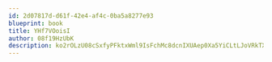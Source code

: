 ```yaml
---
id: 2d07817d-d61f-42e4-af4c-0ba5a8277e93
blueprint: book
title: YHf7VOoisI
author: 08f19HzUbK
description: ko2rOLzU08cSxfyPFktxWml9IsFchMc8dcnIXUAep0Xa5YiCLtLJoVRkTXAWBxnWSBLZjCLZ3cAm6LYcT2iBhkEijEFX7kodWP5h
---
```

